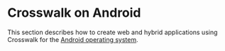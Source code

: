 # Crosswalk on Android

This section describes how to create web and hybrid applications using Crosswalk for the <a href="http://developer.android.com/index.html">Android operating system</a>. 

